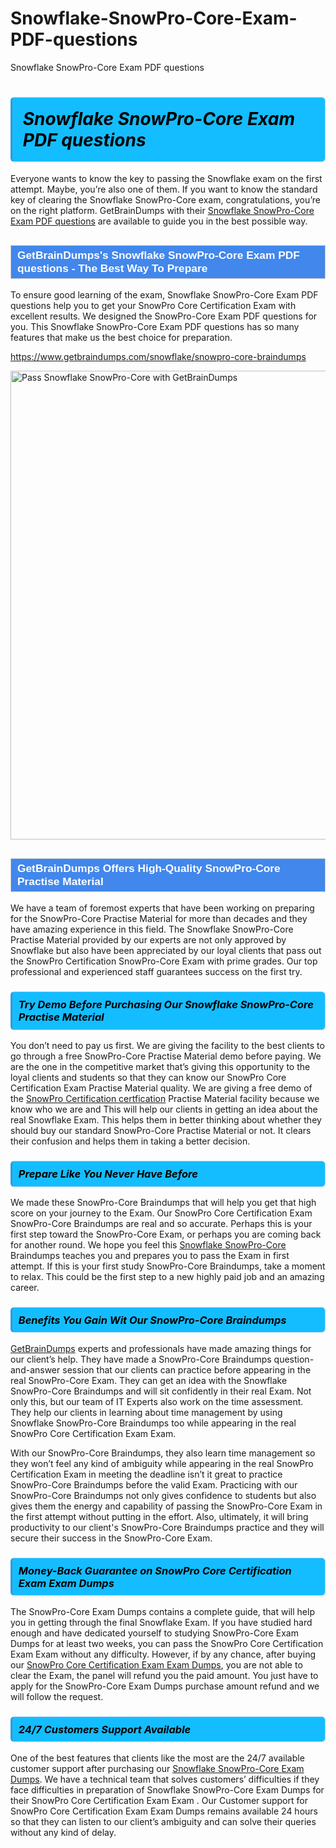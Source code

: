 # Snowflake-SnowPro-Core-Exam-PDF-questions
Snowflake SnowPro-Core Exam PDF questions
<h1><strong><span style="display: block; color: #000000; background: #14BDFF; border: 0.5px solid #AED6F1; border-left: 3px solid #3498DB; padding: .6em; border-radius: 6px;">                     <em>Snowflake SnowPro-Core <span class="exam_variation">Exam PDF questions</span> </em>                </span></strong>            </h1>                        <p>Everyone wants to know the key to passing the Snowflake exam on the first attempt. Maybe, you’re also one of them. If you want to know the standard key of             clearing the Snowflake SnowPro-Core exam, congratulations, you’re on the right platform. GetBrainDumps with their             <a href="https://www.getbraindumps.com/snowflake/snowpro-core-braindumps">Snowflake SnowPro-Core <span class="exam_variation">Exam PDF questions</span></a> are available to guide you in the best possible way.</p>                        <h2 style="background: #4287ec; border: 1px solid #cccccc; padding: 5px 10px;">                <span style="color: #ffffff;">                    <span style="font-size: 11pt;">                        <span style="line-height: normal;">                            <span style="font-family: Calibri,sans-serif;">                                <strong>                                    <span style="font-size: 13.0pt;">GetBrainDumps's Snowflake SnowPro-Core <span class="exam_variation">Exam PDF questions</span> - The Best Way To Prepare</span>                                </strong>                            </span>                        </span>                    </span>                </span>            </h2>                        <p>To ensure good learning of the exam,  Snowflake SnowPro-Core <span class="exam_variation">Exam PDF questions</span> help you to get your SnowPro Core Certification Exam with excellent results.             We designed the SnowPro-Core <span class="exam_variation">Exam PDF questions</span> for you. This Snowflake SnowPro-Core <span class="exam_variation">Exam PDF questions</span> has so many features that make us the best choice for preparation.</p>                        <p><a href="https://www.getbraindumps.com/snowflake/snowpro-core-braindumps">https://www.getbraindumps.com/snowflake/snowpro-core-braindumps</a></p>                        <p><a href="https://www.getbraindumps.com/"><img src="https://www.getbraindumps.com/images/get-updated-exam-questions-with-discount-getbraindumps.jpg" class="postImage" alt="Pass Snowflake SnowPro-Core with GetBrainDumps" width="750"></a></p>                            <h2 style="background: #4287ec; border: 1px solid #cccccc; padding: 5px 10px;">                <span style="color: #ffffff;">                    <span style="font-size: 11pt;">                        <span style="line-height: normal;">                            <span style="font-family: Calibri,sans-serif;">                                <strong>                                    <span style="font-size: 13.0pt;">GetBrainDumps Offers High-Quality SnowPro-Core <span class="exam_variation2">Practise Material</span></span>                                </strong>                            </span>                        </span>                    </span>                </span>            </h2>                        <p>We have a team of foremost experts that have been working on preparing for the SnowPro-Core <span class="exam_variation2">Practise Material</span>  for more than decades and they have             amazing experience in this field. The Snowflake SnowPro-Core <span class="exam_variation2">Practise Material</span> provided by our experts are not only approved by Snowflake but also have been             appreciated by our loyal clients that pass out the SnowPro Certification SnowPro-Core Exam with prime grades. Our top professional and             experienced staff guarantees success on the first try.</p>                        <h3>                <strong>                    <span style="display: block; color: #000000; background: #14BDFF; border: 0.5px solid #AED6F1; border-left: 3px solid #3498DB; padding: .6em; border-radius: 6px;">                        <em>Try Demo Before Purchasing Our Snowflake SnowPro-Core <span class="exam_variation2">Practise Material</span></em>                    </span>                </strong>            </h3>                        <p>You don’t need to pay us first. We are giving the facility to the best clients to go through a free SnowPro-Core <span class="exam_variation2">Practise Material</span> demo before paying.             We are the one in the competitive market that’s giving this opportunity to the loyal clients and students so that they can know our             SnowPro Core Certification Exam <span class="exam_variation2">Practise Material</span> quality. We are giving a free demo of the <a href="https://www.getbraindumps.com/snowflake/snowpro-certification-braindumps.html">SnowPro Certification certfication</a> <span class="exam_variation2">Practise Material</span> facility             because we know who we are and This will help our clients in getting an idea about the real Snowflake Exam. This helps them in better thinking             about whether they should buy our standard SnowPro-Core <span class="exam_variation2">Practise Material</span> or not. It clears their confusion and helps them in taking a better decision.</p>                        <h3>                <strong>                    <span style="display: block; color: #000000; background: #14BDFF; border: 0.5px solid #AED6F1; border-left: 3px solid #3498DB; padding: .6em; border-radius: 6px;">                        <em>Prepare Like You Never Have Before</em>                    </span>                </strong>            </h3>                        <p>We made these SnowPro-Core <span class="exam_variation3">Braindumps</span> that will help you get that high score on your journey to the Exam. Our SnowPro Core Certification Exam SnowPro-Core <span class="exam_variation3">Braindumps</span>             are real and so accurate. Perhaps this is your first step toward the SnowPro-Core Exam, or perhaps you are coming back for another round. We hope             you feel this <a href="https://www.getbraindumps.com/snowflake-braindumps.html">Snowflake SnowPro-Core</a> <span class="exam_variation3">Braindumps</span> teaches you and prepares you to pass the Exam in first attempt. If this is your first study             SnowPro-Core <span class="exam_variation3">Braindumps</span>, take a moment to relax. This could be the first step to a new highly paid job and an amazing career.</p>                        <h3>                <strong>                    <span style="display: block; color: #000000; background: #14BDFF; border: 0.5px solid #AED6F1; border-left: 3px solid #3498DB; padding: .6em; border-radius: 6px;">                        <em>Benefits You Gain Wit Our SnowPro-Core <span class="exam_variation3">Braindumps</span></em>                    </span>                </strong>            </h3>                        <p><a href="https://www.getbraindumps.com/">GetBrainDumps</a> experts and professionals have made amazing things for our client’s help. They have made a SnowPro-Core <span class="exam_variation3">Braindumps</span> question-and-answer session that             our clients can practice before appearing in the real SnowPro-Core Exam. They can get an idea with the  Snowflake SnowPro-Core <span class="exam_variation3">Braindumps</span> and will             sit confidently in their real Exam. Not only this, but our team of IT Experts also work on the time assessment. They help our clients in learning about             time management by using Snowflake SnowPro-Core <span class="exam_variation3">Braindumps</span>  too while appearing in the real SnowPro Core Certification Exam Exam. </p>                        <p>With our SnowPro-Core <span class="exam_variation3">Braindumps</span>, they also learn time management so they won’t feel any kind of ambiguity while appearing in the real             SnowPro Certification Exam in meeting the deadline isn’t it great to practice SnowPro-Core <span class="exam_variation3">Braindumps</span> before the valid Exam. Practicing with             our SnowPro-Core <span class="exam_variation3">Braindumps</span> not only gives confidence to students but also gives them the energy and capability of passing the SnowPro-Core Exam in the first             attempt without putting in the effort. Also, ultimately, it will bring productivity to our client's SnowPro-Core <span class="exam_variation3">Braindumps</span> practice and they will             secure their success in the SnowPro-Core Exam.</p>                        <h3>                <strong>                    <span style="display: block; color: #000000; background: #14BDFF; border: 0.5px solid #AED6F1; border-left: 3px solid #3498DB; padding: .6em; border-radius: 6px;">                        <em>Money-Back Guarantee on SnowPro Core Certification Exam <span class="exam_variation4">Exam Dumps</span></em>                    </span>                </strong>            </h3>                        <p>The SnowPro-Core <span class="exam_variation4">Exam Dumps</span> contains a complete guide, that will help you in getting through the final Snowflake Exam. If you have studied hard enough and have             dedicated yourself to studying SnowPro-Core <span class="exam_variation4">Exam Dumps</span> for at least two weeks, you can pass the SnowPro Core Certification Exam Exam without any difficulty. However,             if by any chance, after buying our <a href="https://www.getbraindumps.com/snowflake/snowpro-core-braindumps">SnowPro Core Certification Exam <span class="exam_variation4">Exam Dumps</span></a>, you are not able to clear the Exam, the panel will refund you the paid amount.             You just have to apply for the SnowPro-Core <span class="exam_variation4">Exam Dumps</span> purchase amount refund and we will follow the request.</p>                        <h3>                <strong>                    <span style="display: block; color: #000000; background: #14BDFF; border: 0.5px solid #AED6F1; border-left: 3px solid #3498DB; padding: .6em; border-radius: 6px;">                        <em>24/7 Customers Support Available</em>                    </span>                </strong>            </h3>                        <p>One of the best features that clients like the most are the 24/7 available customer support after purchasing our <a href="https://www.getbraindumps.com/snowflake/snowpro-core-braindumps">Snowflake SnowPro-Core <span class="exam_variation4">Exam Dumps</span></a>.             We have a technical team that solves customers’ difficulties if they face difficulties in preparation of Snowflake SnowPro-Core <span class="exam_variation4">Exam Dumps</span> for             their SnowPro Core Certification Exam Exam . Our Customer support for SnowPro Core Certification Exam <span class="exam_variation4">Exam Dumps</span> remains available 24 hours so that they can listen to our             client’s ambiguity and can solve their queries without any kind of delay.</p>                    
